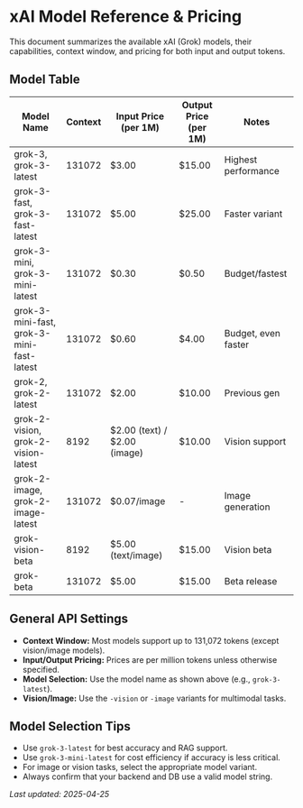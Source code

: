 # xAI Model Reference & Pricing

This document summarizes the available xAI (Grok) models, their capabilities, context window, and pricing for both input and output tokens.

## Model Table

| Model Name               | Context | Input Price (per 1M) | Output Price (per 1M) | Notes                |
|--------------------------|---------|----------------------|-----------------------|----------------------|
| grok-3, grok-3-latest    | 131072  | $3.00                | $15.00                | Highest performance  |
| grok-3-fast, grok-3-fast-latest | 131072 | $5.00         | $25.00                | Faster variant       |
| grok-3-mini, grok-3-mini-latest | 131072 | $0.30         | $0.50                 | Budget/fastest       |
| grok-3-mini-fast, grok-3-mini-fast-latest | 131072 | $0.60 | $4.00  | Budget, even faster  |
| grok-2, grok-2-latest    | 131072  | $2.00                | $10.00                | Previous gen         |
| grok-2-vision, grok-2-vision-latest | 8192 | $2.00 (text) / $2.00 (image) | $10.00 | Vision support       |
| grok-2-image, grok-2-image-latest | 131072 | $0.07/image  | -                     | Image generation     |
| grok-vision-beta         | 8192    | $5.00 (text/image)   | $15.00                | Vision beta          |
| grok-beta                | 131072  | $5.00                | $15.00                | Beta release         |

## General API Settings

- **Context Window:** Most models support up to 131,072 tokens (except vision/image models).
- **Input/Output Pricing:** Prices are per million tokens unless otherwise specified.
- **Model Selection:** Use the model name as shown above (e.g., `grok-3-latest`).
- **Vision/Image:** Use the `-vision` or `-image` variants for multimodal tasks.

## Model Selection Tips

- Use `grok-3-latest` for best accuracy and RAG support.
- Use `grok-3-mini-latest` for cost efficiency if accuracy is less critical.
- For image or vision tasks, select the appropriate model variant.
- Always confirm that your backend and DB use a valid model string.

_Last updated: 2025-04-25_
